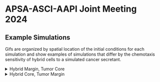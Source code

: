 # APSA-ASCI-AAPI Joint Meeting 2024

## Example Simulations
Gifs are organized by spatial location of the initial conditions for each simulation and show examples of simulations that differ by the chemotaxis sensitivity of hybrid cells to a simulated cancer secretant.

<details>
<summary>Hybrid Margin, Tumor Core</summary>
<h3 >Example</h3>

|  |  | 
|--|--|  
| Cancer substrate sensitivity = 0.94 | Cancer substrate sensitivity = 0.39 |  
| <img src="apsa-media/bioprint-abm-sim-eb7bc-0.94sensitivity-hybrid-margin.gif" width="400px" /> | <img src="apsa-media/sim-a32056bd58aa8e988db807474eee0742-sens0.39-ichybrid-margin.gif" width="400px"/> |  

</details>

<details>
<summary>Hybrid Core, Tumor Margin</summary>
<h3 >Example</h3>

|  |  | 
|--|--|  
| Cancer substrate sensitivity = 0.80 | Cancer substrate sensitivity = 0.27 |  
| <img src="apsa-media/sim-5f32272f105002a044f8aa0bbf0a0231-sens0.8-ichybrid-core.gif" width="400px" /> | <img src="apsa-media/sim-39c031049a9066f1d9933c99f41c319e-sens0.27-ichybrid-core.gif" width="400px"/> |  

</details>


